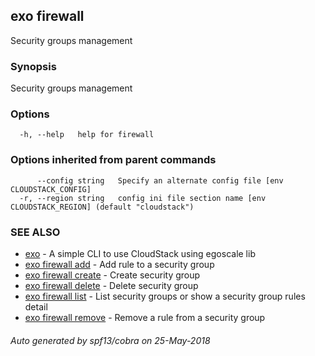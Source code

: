 ## exo firewall

Security groups management

### Synopsis

Security groups management

### Options

```
  -h, --help   help for firewall
```

### Options inherited from parent commands

```
      --config string   Specify an alternate config file [env CLOUDSTACK_CONFIG]
  -r, --region string   config ini file section name [env CLOUDSTACK_REGION] (default "cloudstack")
```

### SEE ALSO

* [exo](exo.md)	 - A simple CLI to use CloudStack using egoscale lib
* [exo firewall add](exo_firewall_add.md)	 - Add rule to a security group
* [exo firewall create](exo_firewall_create.md)	 - Create security group
* [exo firewall delete](exo_firewall_delete.md)	 - Delete security group
* [exo firewall list](exo_firewall_list.md)	 - List security groups or show a security group rules detail
* [exo firewall remove](exo_firewall_remove.md)	 - Remove a rule from a security group

###### Auto generated by spf13/cobra on 25-May-2018
